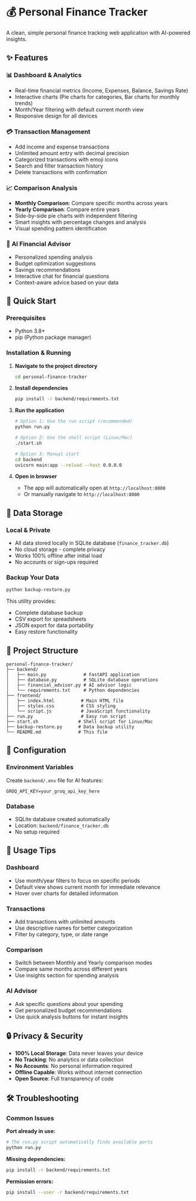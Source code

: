 # 💰 Personal Finance Tracker

A clean, simple personal finance tracking web application with AI-powered insights.

## ✨ Features

### 📊 **Dashboard & Analytics**
- Real-time financial metrics (Income, Expenses, Balance, Savings Rate)
- Interactive charts (Pie charts for categories, Bar charts for monthly trends)
- Month/Year filtering with default current month view
- Responsive design for all devices

### 💳 **Transaction Management**
- Add income and expense transactions
- Unlimited amount entry with decimal precision
- Categorized transactions with emoji icons
- Search and filter transaction history
- Delete transactions with confirmation

### 📈 **Comparison Analysis**
- **Monthly Comparison**: Compare specific months across years
- **Yearly Comparison**: Compare entire years
- Side-by-side pie charts with independent filtering
- Smart insights with percentage changes and analysis
- Visual spending pattern identification

### 🤖 **AI Financial Advisor**
- Personalized spending analysis
- Budget optimization suggestions
- Savings recommendations
- Interactive chat for financial questions
- Context-aware advice based on your data

## 🚀 Quick Start

### Prerequisites
- Python 3.8+
- pip (Python package manager)

### Installation & Running

1. **Navigate to the project directory**
   ```bash
   cd personal-finance-tracker
   ```

2. **Install dependencies**
   ```bash
   pip install -r backend/requirements.txt
   ```

3. **Run the application**
   ```bash
   # Option 1: Use the run script (recommended)
   python run.py
   
   # Option 2: Use the shell script (Linux/Mac)
   ./start.sh
   
   # Option 3: Manual start
   cd backend
   uvicorn main:app --reload --host 0.0.0.0
   ```

4. **Open in browser**
   - The app will automatically open at `http://localhost:8000`
   - Or manually navigate to `http://localhost:8000`

## 💾 Data Storage

### **Local & Private**
- All data stored locally in SQLite database (`finance_tracker.db`)
- No cloud storage - complete privacy
- Works 100% offline after initial load
- No accounts or sign-ups required

### **Backup Your Data**
```bash
python backup-restore.py
```

This utility provides:
- Complete database backup
- CSV export for spreadsheets
- JSON export for data portability
- Easy restore functionality

## 📁 Project Structure

```
personal-finance-tracker/
├── backend/
│   ├── main.py              # FastAPI application
│   ├── database.py          # SQLite database operations
│   ├── financial_advisor.py # AI advisor logic
│   └── requirements.txt     # Python dependencies
├── frontend/
│   ├── index.html          # Main HTML file
│   ├── styles.css          # CSS styling
│   └── script.js           # JavaScript functionality
├── run.py                  # Easy run script
├── start.sh               # Shell script for Linux/Mac
├── backup-restore.py      # Data backup utility
└── README.md              # This file
```

## 🔧 Configuration

### **Environment Variables**
Create `backend/.env` file for AI features:
```env
GROQ_API_KEY=your_groq_api_key_here
```

### **Database**
- SQLite database created automatically
- Location: `backend/finance_tracker.db`
- No setup required

## 🌟 Usage Tips

### **Dashboard**
- Use month/year filters to focus on specific periods
- Default view shows current month for immediate relevance
- Hover over charts for detailed information

### **Transactions**
- Add transactions with unlimited amounts
- Use descriptive names for better categorization
- Filter by category, type, or date range

### **Comparison**
- Switch between Monthly and Yearly comparison modes
- Compare same months across different years
- Use insights section for spending analysis

### **AI Advisor**
- Ask specific questions about your spending
- Get personalized budget recommendations
- Use quick analysis buttons for instant insights

## 🔒 Privacy & Security

- **100% Local Storage**: Data never leaves your device
- **No Tracking**: No analytics or data collection
- **No Accounts**: No personal information required
- **Offline Capable**: Works without internet connection
- **Open Source**: Full transparency of code

## 🛠️ Troubleshooting

### **Common Issues**

**Port already in use:**
```bash
# The run.py script automatically finds available ports
python run.py
```

**Missing dependencies:**
```bash
pip install -r backend/requirements.txt
```

**Permission errors:**
```bash
pip install --user -r backend/requirements.txt
```
